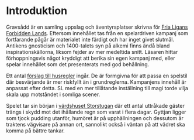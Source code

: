 # Introduktion

Gravsådd är en samling uppslag och äventyrsplatser skrivna för [Fria Ligans Forbidden Lands](https://fria-ligan.pledgemanager.com/projects/forbidden-lands-retro-open-world-survival-fantasy/participate/). Eftersom innehållet tas från en spelardriven kampanj som fortfarande pågår är materialet inte färdigt och har inget givet slutmål. Antikens gnosticism och 1400-talets syn på alkemi finns ändå bland inspirationskällorna, liksom fejder av mer medeltida snitt. Läsaren hittar förhoppningsvis något kryddigt att berika sin egen kampanj med, eller spelar innehållet som det presenterats med god behållning.

Ett antal [förslag till husregler](husregler.html) ingår. De är formgivna för att passa en spelstil där besvärjande är mer riskfyllt än i grundreglerna. Kampanjens innehåll är anpassat efter detta. SL med en mer tillåtande inställning till magi torde vilja skala upp motståndet i somliga scener.

Spelet tar sin början i [värdshuset Storstugan](storstugan.html) där ett antal uttråkade gäster trängs i skydd mot det ihållande regn som varat i flera dagar. Gyttjan ligger som tjock pudding utanför, humöret är på upphällningen och dessutom är traktens vägvisare på annan ort, sannolikt också i väntan på att vädret ska komma på bättre tankar.

